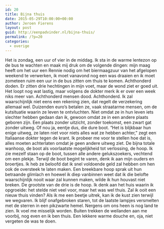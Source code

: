 ```yaml
---
id: 20
title: Bijna thuis
date: 2015-05-29T10:00:00+00:00
author: Jeroen Fierens
layout: post
guid: http://eenpadvinder.nl/bijna-thuis/
permalink: /?p=20
categories:
  - overige
---
```

Het is zondag, een uur of vier in de middag. Ik sta in de warme lentezon op de bus te wachten en maak mij druk om de volgende dingen: mijn maag heeft om het uur een Rennie nodig om het biermaagzuur van het afgelopen weekend te verwerken, ik moet vanavond nog een was draaien en ik moet zometeen ruim een uur in de bus zitten om thuis te komen. Achthonderd doden. Er zitten drie hechtingen in mijn voet, maar de wond ziet er goed uit. Het loopt nog wat lastig, maar volgens de dokter merk ik er over een week niks meer van. Achthonderd mensen dood. Achthonderd. Ik zal waarschijnlijk niet eens een rekening zien, dat regelt de verzekering allemaal wel. Duizenden euro’s betalen ze, vaak straatarme mensen, om de kutsituatie waarin ze leven te ontvluchten. Niet omdat ze in hun leven iets slechter hebben gedaan dan ik, gewoon omdat ze in een andere plaats geboren zijn. Een plaats zonder uitzicht, zonder toekomst, een zwart gat zonder uitweg. Of nou ja, eentje dus, die dure boot. “Het is blijkbaar hun enige uitweg, ze laten niet voor niets alles wat ze hebben achter,” zegt een Italiaanse dokter tegen de krant. Ik probeer me voor te stellen hoe dat is, alles moeten achterlaten omdat je geen andere uitweg ziet. De bijna totale wanhoop, de boot als voorlaatste mogelijkheid tot verlossing, de hoop. Ik zie mezelf staan op de boot, tussen alle andere gelukszoekers, vechtend om een plekje. Terwijl de boot begint te varen, denk ik aan mijn ouders en broertjes. Ik heb ze beloofd dat ik snel voldoende geld zal hebben om hen ook de oversteek te laten maken. Een breekbare hoop sprak uit hun betraande glimlach en hoewel ik diep vanbinnen weet dat ik die belofte waarschijnlijk nooit waar zal kunnen maken, wilde ik hun houvast niet breken. De grootste van de drie is de hoop. Ik denk aan het huis waarin ik opgroeide: het stelde niet veel voor, maar het was wel thuis. Zal ik ooit een nieuw thuis vinden? Als ik me een beetje uitrek, kan ik de kust zien terwijl we wegvaren. Ik blijf onafgebroken staren, tot de laatste lampjes versmelten met de sterren in een pikzwarte hemel. Nergens om ons heen is nog land te zien. Ik voel me misselijk worden. Buiten trekken de weilanden aan me voorbij, nog even en ik ben thuis. Een lekkere warme douche en, oja, niet vergeten de was te doen.